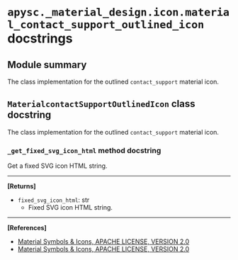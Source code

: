 # `apysc._material_design.icon.material_contact_support_outlined_icon` docstrings

## Module summary

The class implementation for the outlined `contact_support` material icon.

## `MaterialcontactSupportOutlinedIcon` class docstring

The class implementation for the outlined `contact_support` material icon.

### `_get_fixed_svg_icon_html` method docstring

Get a fixed SVG icon HTML string.<hr>

**[Returns]**

- `fixed_svg_icon_html`: str
  - Fixed SVG icon HTML string.

<hr>

**[References]**

- [Material Symbols & Icons, APACHE LICENSE, VERSION 2.0](https://fonts.google.com/icons?icon.size=24&icon.color=%23e8eaed)
- [Material Symbols & Icons, APACHE LICENSE, VERSION 2.0](https://www.apache.org/licenses/LICENSE-2.0.html)